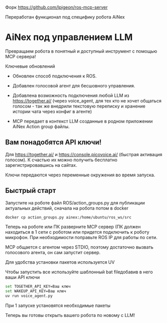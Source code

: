 Форк https://github.com/lpigeon/ros-mcp-server

Переработан функционал под специфику робота AiNex

# AiNex под управлением LLM

Превращаем робота в понятный и доступный инструмент с помощью MCP  сервера!

Ключевые обновлений

* Обновлен способ подключения к ROS.

* Добавлен голосовой агент для бесшовного управления.

* Добавлена возможность подключения любой LLM из https://together.ai/ (через voice\_agent, для тех кто не хочет общаться голосом - так же внедрили текстовую переписку и хранение истории чата через конфиг в агенте)

* MCP передает в контекст LLM созданные в родном приложении AiNex Action group файлы.

## Вам понадобятся API ключи!

Для https://together.ai/ и https://console.picovoice.ai/ (быстрая активация голосом). К счастью их можно получить бесплатно зарегистрировавшись на сайтах.

Ключи передаются через переменные окружения во время запуска.

## Быстрый старт

Запустите на роботе файл ROS/action\_groups.py для публикации актуальных действий, сначала на робота потом в docker

```bash
docker cp action_groups.py ainex:/home/ubuntu/ros_ws/src
```

Теперь на роботе или ПК разверните MCP сервер (ПК должен находиться в 1 сети с роботом или придется подключить к роботу микрофон. При необходимости поправьте ROS IP для работы по сети.

MCP общается с агентом через STDIO, поэтому достаточно вызвать голосового агента, он сам запустит сервер.

Для удобства установки пакетов используется UV

Чтобы запустить все используйте шаблонный bat fileдобавив в него ваши API ключи

```bash
set TOGETHER_API_KEY=Ваш ключ
set WAKEUP_API_KEY=Ваш ключ
uv run voice_agent.py
```

При 1 запуске установятся необходимые пакеты

Теперь вы готовы открыть вашего робота по новому с LLM!